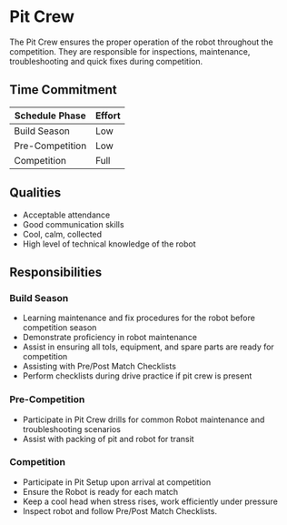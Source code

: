 # Pit Crew

The Pit Crew ensures the proper operation of the robot throughout the competition.
They are responsible for inspections, maintenance, troubleshooting and quick fixes during competition.

## Time Commitment

| Schedule Phase     | Effort   |
|--------------------|----------|
| Build Season       | Low      |
| Pre-Competition    | Low      |
| Competition        | Full     |

## Qualities
 - Acceptable attendance
 - Good communication skills
 - Cool, calm, collected
 - High level of technical knowledge of the robot

## Responsibilities

### Build Season
 - Learning maintenance and fix procedures for the robot before competition season
 - Demonstrate proficiency in robot maintenance
 - Assist in ensuring all tols, equipment, and spare parts are ready for competition
 - Assisting with Pre/Post Match Checklists
 - Perform checklists during drive practice if pit crew is present

### Pre-Competition
 - Participate in Pit Crew drills for common Robot maintenance and troubleshooting scenarios
 - Assist with packing of pit and robot for transit

### Competition
 - Participate in Pit Setup upon arrival at competition
 - Ensure the Robot is ready for each match
 - Keep a cool head when stress rises, work efficiently under pressure
 - Inspect robot and follow Pre/Post Match Checklists.
